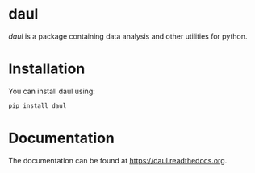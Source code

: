 # daul

*daul* is a package containing data analysis and other utilities for python. 

# Installation

You can install daul using: 
```bash
pip install daul
```

# Documentation

The documentation can be found at https://daul.readthedocs.org. 

